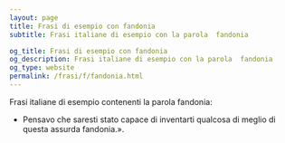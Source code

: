```yaml
---
layout: page
title: Frasi di esempio con fandonia 
subtitle: Frasi italiane di esempio con la parola  fandonia

og_title: Frasi di esempio con fandonia 
og_description: Frasi italiane di esempio con la parola  fandonia
og_type: website
permalink: /frasi/f/fandonia.html
---
```


Frasi italiane di esempio contenenti la parola fandonia:


- Pensavo che saresti stato capace di inventarti qualcosa di meglio di questa assurda fandonia.».
